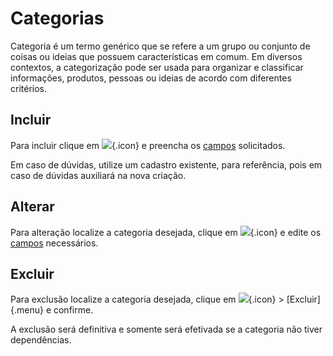 # Categorias

Categoria é um termo genérico que se refere a um grupo ou conjunto de coisas ou ideias que possuem características em comum. Em diversos contextos, a categorização pode ser usada para organizar e classificar informações, produtos, pessoas ou ideias de acordo com diferentes critérios.

## Incluir

Para incluir clique em ![](https://static.zenerp.app.br/icons/action-create.svg){.icon} e preencha os [campos](account-edit) solicitados. 

Em caso de dúvidas, utilize um cadastro existente, para referência, pois em caso de dúvidas auxiliará na nova criação.

## Alterar

Para alteração localize a categoria desejada, clique em ![](https://static.zenerp.app.br/icons/action-update.svg){.icon} e edite os [campos](account-edit) necessários.

## Excluir

Para exclusão localize a categoria desejada, clique em ![](https://static.zenerp.app.br/icons/action-more-tr.svg){.icon} > [Excluir]{.menu} e confirme.

A exclusão será definitiva e somente será efetivada se a categoria não tiver dependências.
